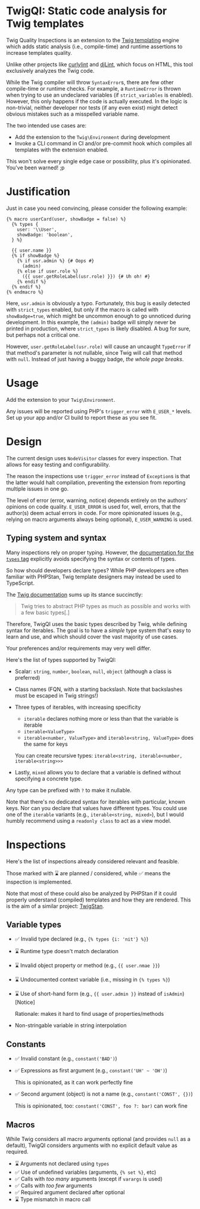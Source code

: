 # TwigQI: Static code analysis for Twig templates
Twig Quality Inspections is an extension to the [Twig templating](https://github.com/twigphp/Twig) engine
which adds static analysis (i.e., compile-time) and runtime assertions to increase templates quality.

Unlike other projects like [curlylint](https://www.curlylint.org/) and [djLint](https://www.djlint.com/docs/linter/),
which focus on HTML, this tool exclusively analyzes the Twig code.

While the Twig compiler will throw `SyntaxError`s, there are few other compile-time or runtime checks. For example,
a `RuntimeError` is thrown when trying to use an undeclared variables (if `strict_variables` is enabled).
However, this only happens if the code is actually executed. In the logic is non-trivial, neither developer nor tests
(if any even exist) might detect obvious mistakes such as a misspelled variable name.

The two intended use cases are:
* Add the extension to the `Twig\Environment` during development
* Invoke a CLI command in CI and/or pre-commit hook which compiles all templates with the extension enabled.

This won't solve every single edge case or possibility, plus it's opinionated. You've been warned! ;p

# Justification
Just in case you need convincing, please consider the following example:

```twig
{% macro userCard(user, showBadge = false) %}
  {% types {
    user: '\\User',
    showBadge: 'boolean',
  } %}
  
  {{ user.name }}
  {% if showBadge %}
    {% if usr.admin %} {# Oops #}
      (admin)
    {% else if user.role %}
      ({{ user.getRoleLabel(usr.role) }}) {# Uh oh! #}
    {% endif %}
  {% endif %}
{% endmacro %}
```

Here, `usr.admin` is obviously a typo. Fortunately, this bug is easily detected with `strict_types` enabled,
but only if the macro is called with `showBadge=true`, which might be uncommon enough to go unnoticed during
development. In this example, the `(admin)` badge will simply never be printed in production, where `strict_types`
is likely disabled. A bug for sure, but perhaps not a critical one.

However, `user.getRoleLabel(usr.role)` will cause an uncaught `TypeError` if that method's parameter is not nullable,
since Twig will call that method with `null`. Instead of just having a buggy badge, *the whole page breaks*.

# Usage
Add the extension to your `Twig\Environment`.

Any issues will be reported using PHP's `trigger_error` with `E_USER_*` levels.
Set up your app and/or CI build to report these as you see fit.

# Design
The current design uses `NodeVisitor` classes for every inspection. That allows for easy testing and configurability.

The reason the inspections use `trigger_error` instead of `Exception`s is that the latter would halt compilation,
preventing the extension from reporting multiple issues in one go.

The level of error (error, warning, notice) depends entirely on the authors' opinions on code quality. `E_USER_ERROR` is
used for, well, errors, that the author(s) deem actual errors in code. For more opinionated issues (e.g., relying on
macro arguments always being optional), `E_USER_WARNING` is used.

## Typing system and syntax
Many inspections rely on proper typing. However, the [documentation for the `types` tag](https://twig.symfony.com/doc/3.x/tags/types.html)
explicitly avoids specifying the syntax or contents of types.

So how should developers declare types? While PHP developers are often familiar with PHPStan, Twig template designers
may instead be used to TypeScript.

The [Twig documentation](https://twig.symfony.com/doc/3.x/templates.html#variables) sums up its stance succinctly:

> Twig tries to abstract PHP types as much as possible and works with a few basic types[.]

Therefore, TwigQI uses the basic types described by Twig, while defining syntax for iterables. The goal is to have a
*simple* type system that's easy to learn and use, and which should cover the vast majority of use cases.

Your preferences and/or requirements may very well differ.

Here's the list of types supported by TwigQI:
* Scalar: `string`, `number`, `boolean`, `null`, `object` (although a class is preferred)
* Class names (FQN, with a starting backslash. Note that backslashes must be escaped in Twig strings!)
* Three types of iterables, with increasing specificity
  * `iterable` declares nothing more or less than that the variable is iterable
  * `iterable<ValueType>`
  * `iterable<number, ValueType>` and `iterable<string, ValueType>` does the same for keys
  
  You can create recursive types: `iterable<string, iterable<number, iterable<string>>>`
* Lastly, `mixed` allows you to declare that a variable is defined without specifying a concrete type.

Any type can be prefixed with `?` to make it nullable.

Note that there's no dedicated syntax for iterables with particular, known keys. Nor can you declare that values have
different types. You could use one of the `iterable` variants (e.g., `iterable<string, mixed>`), but I would humbly
recommend using a `readonly class` to act as a view model.

# Inspections
Here's the list of inspections already considered relevant and feasible.

Those marked with ⌛ are planned / considered, while ✅ means the inspection is implemented.

Note that most of these could also be analyzed by PHPStan if it could properly understand (compiled) templates and how
they are rendered. This is the aim of a similar project: [TwigStan](https://github.com/twigstan/twigstan).

## Variable types
* ✅ Invalid type declared (e.g., `{% types {i: 'nit'} %}`)
* ⌛ Runtime type doesn't match declaration
* ⌛ Invalid object property or method (e.g., `{{ user.nmae }}`)
* ⌛ Undocumented context variable (i.e., missing in `{% types %}`)
* ⌛ Use of short-hand form (e.g., `{{ user.admin }}` instead of `isAdmin`) [Notice]

  Rationale: makes it hard to find usage of properties/methods
* Non-stringable variable in string interpolation

## Constants
* ✅ Invalid constant (e.g., `constant('BAD')`)
* ✅ Expressions as first argument (e.g., `constant('UH' ~ 'OH')`)
 
  This is opinionated, as it can work perfectly fine
* ✅ Second argument (object) is not a name (e.g., `constant('CONST', {})`)
  
  This is opinionated, too: `constant('CONST', foo ?: bar)` can work fine

## Macros
While Twig considers all macro arguments optional (and provides `null` as a default), TwigQI considers arguments with
no explicit default value as required.

* ⌛ Arguments not declared using `types`
* ✅ Use of undefined variables (arguments, `{% set %}`, etc)
* ✅ Calls with *too many* arguments (except if `varargs` is used)
* ✅ Calls with *too few* arguments
* ✅ Required argument declared after optional
* ⌛ Type mismatch in macro call
